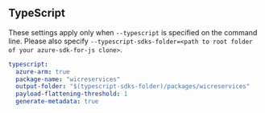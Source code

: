 ## TypeScript

These settings apply only when `--typescript` is specified on the command line.
Please also specify `--typescript-sdks-folder=<path to root folder of your azure-sdk-for-js clone>`.

```yaml $(typescript)
typescript:
  azure-arm: true
  package-name: "wicreservices"
  output-folder: "$(typescript-sdks-folder)/packages/wicreservices"
  payload-flattening-threshold: 1
  generate-metadata: true
```
